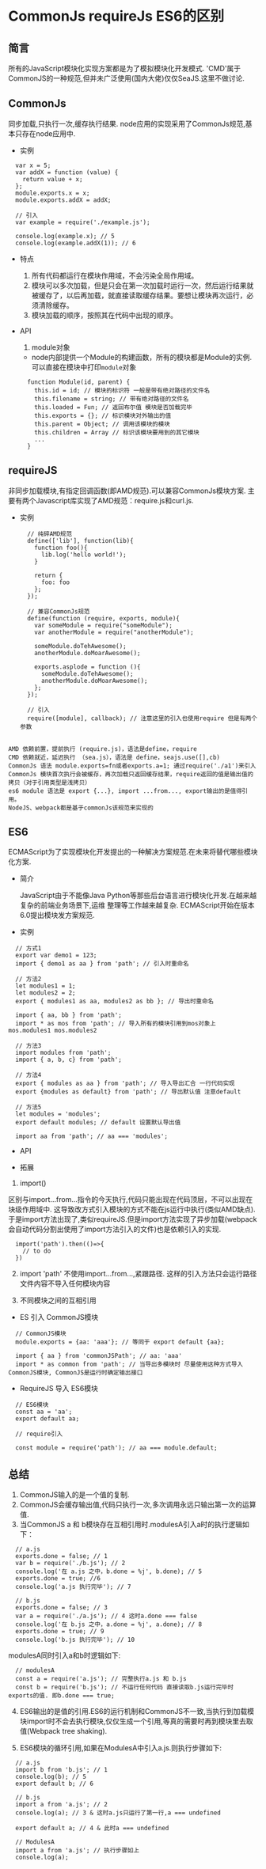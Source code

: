 # CommonJs requireJs ES6的区别

## 简言

 所有的JavaScript模块化实现方案都是为了模拟模块化开发模式.
 'CMD'属于CommonJS的一种规范,但并未广泛使用(国内大佬)仅仅SeaJS.这里不做讨论.

## CommonJs

  同步加载,只执行一次,缓存执行结果.
  node应用的实现采用了CommonJs规范,基本只存在node应用中.

- 实例

```
  var x = 5;
  var addX = function (value) {
    return value + x;
  };
  module.exports.x = x;
  module.exports.addX = addX;

  // 引入
  var example = require('./example.js');

  console.log(example.x); // 5
  console.log(example.addX(1)); // 6
```

- 特点
  1. 所有代码都运行在模块作用域，不会污染全局作用域。
  2. 模块可以多次加载，但是只会在第一次加载时运行一次，然后运行结果就被缓存了，以后再加载，就直接读取缓存结果。要想让模块再次运行，必须清除缓存。
  3. 模块加载的顺序，按照其在代码中出现的顺序。

- API
  1. module对象
  - node内部提供一个Module的构建函数，所有的模块都是Module的实例.可以直接在模块中打印```module```对象

  ```
    function Module(id, parent) {
      this.id = id; // 模块的标识符 一般是带有绝对路径的文件名
      this.filename = string; // 带有绝对路径的文件名
      this.loaded = Fun; // 返回布尔值 模块是否加载完毕
      this.exports = {}; // 标识模块对外输出的值
      this.parent = Object; // 调用该模块的模块
      this.children = Array // 标识该模块要用到的其它模块
      ...
    }
  ```


## requireJS

 非同步加载模块,有指定回调函数(即AMD规范).可以兼容CommonJs模块方案.
 主要有两个Javascript库实现了AMD规范：require.js和curl.js.

- 实例

  ```
    // 纯碎AMD规范
    define(['lib'], function(lib){
      function foo(){
        lib.log('hello world!');
      }

      return {
        foo: foo
      };
    });

    // 兼容CommonJs规范
    define(function (require, exports, module){
      var someModule = require("someModule");
      var anotherModule = require("anotherModule");

      someModule.doTehAwesome();
      anotherModule.doMoarAwesome();

      exports.asplode = function (){
        someModule.doTehAwesome();
        anotherModule.doMoarAwesome();
      };
    });

    // 引入 
    require([module], callback); // 注意这里的引入也使用require 但是有两个参数
  ```




```

AMD 依赖前置，提前执行 (require.js)，语法是define，require
CMD 依赖就近，延迟执行 （sea.js），语法是 define，seajs.use([],cb)
CommonJs 语法 module.exports=fn或者exports.a=1; 通过require('./a1')来引入
CommonJs 模块首次执行会被缓存，再次加载只返回缓存结果，require返回的值是输出值的拷贝（对于引用类型是浅拷贝）
es6 module 语法是 export {...}, import ...from..., export输出的是值得引用。
NodeJS、webpack都是基于commonJs该规范来实现的
```

## ES6

ECMAScript为了实现模块化开发提出的一种解决方案规范.在未来将替代哪些模块化方案.

- 简介

  JavaScript由于不能像Java Python等那些后台语言进行模块化开发.在越来越复杂的前端业务场景下,运维 整理等工作越来越复杂. ECMAScript开始在版本6.0提出模块发方案规范.

- 实例

```
  // 方式1
  export var demo1 = 123;
  import { demo1 as aa } from 'path'; // 引入时重命名

  // 方法2
  let modules1 = 1;
  let modules2 = 2;
  export { modules1 as aa, modules2 as bb }; // 导出时重命名

  import { aa, bb } from 'path';
  import * as mos from 'path'; // 导入所有的模块引用到mos对象上 mos.modules1 mos.modules2

  // 方法3
  import modules from 'path';
  import { a, b, c} from 'path';

  // 方法4
  export { modules as aa } from 'path'; // 导入导出汇合 一行代码实现
  export {modules as default} from 'path'; // 导出默认值 注意default

  // 方法5
  let modules = 'modules';
  export default modules; // default 设置默认导出值

  import aa from 'path'; // aa === 'modules';

```

- API

- 拓展

 1. import()

  区别与import...from...指令的今天执行,代码只能出现在代码顶层，不可以出现在块级作用域中. 这导致改方式引入模块的方式不能在js运行中执行(类似AMD缺点).于是import方法出现了,类似requireJS.但是import方法实现了异步加载(webpack会自动代码分割出使用了import方法引入的文件)也是依赖引入的实现.

  ```
    import('path').then(()=>{ 
      // to do
    })
  ```

 2. import 'path'
  不使用import...from...,紧跟路径. 这样的引入方法只会运行路径文件内容不导入任何模块内容

  3. 不同模块之间的互相引用

  - ES 引入 CommonJS模块
  ```
    // CommonJS模块
    module.exports = {aa: 'aaa'}; // 等同于 export default {aa};

    import { aa } from 'commonJSPath'; // aa: 'aaa'
    import * as common from 'path'; // 当导出多模块时 尽量使用这种方式导入CommonJS模块, CommonJS是运行时确定输出接口
  ```

  - RequireJS 导入 ES6模块

  ```
    // ES6模块
    const aa = 'aa';
    export default aa;

    // require引入

    const module = require('path'); // aa === module.default;
  ```


## 总结

1. CommonJS输入的是一个值的复制.
2. CommonJS会缓存输出值,代码只执行一次,多次调用永远只输出第一次的运算值.
3. 当CommonJS a 和 b模块存在互相引用时.modulesA引入a时的执行逻辑如下：

  ```
    // a.js
    exports.done = false; // 1
    var b = require('./b.js'); // 2
    console.log('在 a.js 之中，b.done = %j', b.done); // 5
    exports.done = true; //6
    console.log('a.js 执行完毕'); // 7

    // b.js
    exports.done = false; // 3
    var a = require('./a.js'); // 4 这时a.done === false
    console.log('在 b.js 之中，a.done = %j', a.done); // 8
    exports.done = true; // 9
    console.log('b.js 执行完毕'); // 10
  ```

  modulesA同时引入a和b时逻辑如下:
  ```
    // modulesA
    const a = require('a.js'); // 完整执行a.js 和 b.js
    const b = require('b.js'); // 不运行任何代码 直接读取b.js运行完毕时exports的值. 即b.done === true;
  ```

4. ES6输出的是值的引用.ES6的运行机制和CommonJS不一致,当执行到加载模块import时不会去执行模块,仅仅生成一个引用,等真的需要时再到模块里去取值(Webpack tree shaking).

5. ES6模块的循环引用,如果在ModulesA中引入a.js.则执行步骤如下:

  ```
    // a.js
    import b from 'b.js'; // 1
    console.log(b); // 5
    export default b; // 6

    // b.js
    import a from 'a.js'; // 2
    console.log(a); // 3 & 这时a.js只运行了第一行,a === undefined

    export default a; // 4 & 此时a === undefined

    // ModulesA
    import a from 'a.js'; // 执行步骤如上
    console.log(a);
  ```
